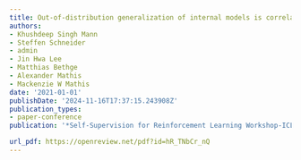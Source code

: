 ```yaml
---
title: Out-of-distribution generalization of internal models is correlated with reward
authors:
- Khushdeep Singh Mann
- Steffen Schneider
- admin
- Jin Hwa Lee
- Matthias Bethge
- Alexander Mathis
- Mackenzie W Mathis
date: '2021-01-01'
publishDate: '2024-11-16T17:37:15.243908Z'
publication_types:
- paper-conference
publication: '*Self-Supervision for Reinforcement Learning Workshop-ICLR*'

url_pdf: https://openreview.net/pdf?id=hR_TNbCr_nQ
---
```


